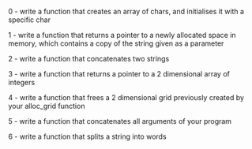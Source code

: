 0 - write a function that creates an array of chars, and initialises it with a specific char
 
1 - write a function that returns a pointer to a newly allocated space in memory, which contains a copy of the string given as a parameter 

2 - write a function that concatenates two strings

3 - write a function that returns a pointer to a 2 dimensional array of integers

4 - write a function that frees a 2 dimensional grid previously created by your alloc_grid function

5 - write a function that concatenates all arguments of your program

6 - write a function that splits a string into words 
